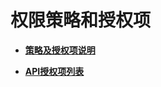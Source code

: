 # 权限策略和授权项<a name="zh-cn_topic_0171446105"></a>

-   **[策略及授权项说明](策略及授权项说明.md)**  

-   **[API授权项列表](API授权项列表.md)**  


